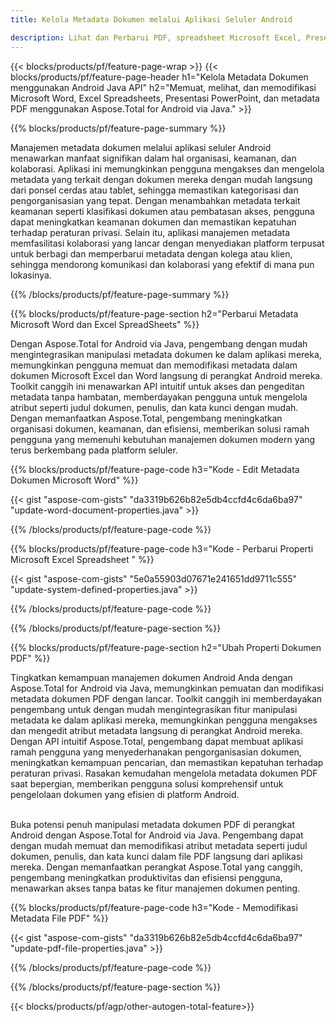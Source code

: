 ```yaml
---
title: Kelola Metadata Dokumen melalui Aplikasi Seluler Android

description: Lihat dan Perbarui PDF, spreadsheet Microsoft Excel, Presentasi PowerPoint, dan metadata dokumen Word melalui aplikasi seluler android.
---
```


{{< blocks/products/pf/feature-page-wrap >}}
{{< blocks/products/pf/feature-page-header h1="Kelola Metadata Dokumen menggunakan Android Java API" h2="Memuat, melihat, dan memodifikasi Microsoft Word, Excel Spreadsheets, Presentasi PowerPoint, dan metadata PDF menggunakan Aspose.Total for Android via Java." >}}

{{% blocks/products/pf/feature-page-summary %}}

Manajemen metadata dokumen melalui aplikasi seluler Android menawarkan manfaat signifikan dalam hal organisasi, keamanan, dan kolaborasi. Aplikasi ini memungkinkan pengguna mengakses dan mengelola metadata yang terkait dengan dokumen mereka dengan mudah langsung dari ponsel cerdas atau tablet, sehingga memastikan kategorisasi dan pengorganisasian yang tepat. Dengan menambahkan metadata terkait keamanan seperti klasifikasi dokumen atau pembatasan akses, pengguna dapat meningkatkan keamanan dokumen dan memastikan kepatuhan terhadap peraturan privasi. Selain itu, aplikasi manajemen metadata memfasilitasi kolaborasi yang lancar dengan menyediakan platform terpusat untuk berbagi dan memperbarui metadata dengan kolega atau klien, sehingga mendorong komunikasi dan kolaborasi yang efektif di mana pun lokasinya. 

{{% /blocks/products/pf/feature-page-summary  %}}


{{% blocks/products/pf/feature-page-section  h2="Perbarui Metadata Microsoft Word dan Excel SpreadSheets" %}}

Dengan Aspose.Total for Android via Java, pengembang dengan mudah mengintegrasikan manipulasi metadata dokumen ke dalam aplikasi mereka, memungkinkan pengguna memuat dan memodifikasi metadata dalam dokumen Microsoft Excel dan Word langsung di perangkat Android mereka. Toolkit canggih ini menawarkan API intuitif untuk akses dan pengeditan metadata tanpa hambatan, memberdayakan pengguna untuk mengelola atribut seperti judul dokumen, penulis, dan kata kunci dengan mudah. Dengan memanfaatkan Aspose.Total, pengembang meningkatkan organisasi dokumen, keamanan, dan efisiensi, memberikan solusi ramah pengguna yang memenuhi kebutuhan manajemen dokumen modern yang terus berkembang pada platform seluler.

{{% blocks/products/pf/feature-page-code h3="Kode - Edit Metadata Dokumen Microsoft Word" %}}

{{< gist "aspose-com-gists" "da3319b626b82e5db4ccfd4c6da6ba97" "update-word-document-properties.java" >}}

{{% /blocks/products/pf/feature-page-code  %}}


{{% blocks/products/pf/feature-page-code h3="Kode - Perbarui Properti Microsoft Excel Spreadsheet " %}}

{{< gist "aspose-com-gists" "5e0a55903d07671e241651dd9711c555" "update-system-defined-properties.java" >}}

{{% /blocks/products/pf/feature-page-code  %}}

{{% /blocks/products/pf/feature-page-section %}}


{{% blocks/products/pf/feature-page-section  h2="Ubah Properti Dokumen PDF" %}}

Tingkatkan kemampuan manajemen dokumen Android Anda dengan Aspose.Total for Android via Java, memungkinkan pemuatan dan modifikasi metadata dokumen PDF dengan lancar. Toolkit canggih ini memberdayakan pengembang untuk dengan mudah mengintegrasikan fitur manipulasi metadata ke dalam aplikasi mereka, memungkinkan pengguna mengakses dan mengedit atribut metadata langsung di perangkat Android mereka. Dengan API intuitif Aspose.Total, pengembang dapat membuat aplikasi ramah pengguna yang menyederhanakan pengorganisasian dokumen, meningkatkan kemampuan pencarian, dan memastikan kepatuhan terhadap peraturan privasi. Rasakan kemudahan mengelola metadata dokumen PDF saat bepergian, memberikan pengguna solusi komprehensif untuk pengelolaan dokumen yang efisien di platform Android. <br /><br />

Buka potensi penuh manipulasi metadata dokumen PDF di perangkat Android dengan Aspose.Total for Android via Java. Pengembang dapat dengan mudah memuat dan memodifikasi atribut metadata seperti judul dokumen, penulis, dan kata kunci dalam file PDF langsung dari aplikasi mereka. Dengan memanfaatkan perangkat Aspose.Total yang canggih, pengembang meningkatkan produktivitas dan efisiensi pengguna, menawarkan akses tanpa batas ke fitur manajemen dokumen penting.

{{% blocks/products/pf/feature-page-code h3="Kode - Memodifikasi Metadata File PDF" %}}

{{< gist "aspose-com-gists" "da3319b626b82e5db4ccfd4c6da6ba97" "update-pdf-file-properties.java" >}}

{{% /blocks/products/pf/feature-page-code  %}}

{{% /blocks/products/pf/feature-page-section %}}

{{< blocks/products/pf/agp/other-autogen-total-feature>}}
